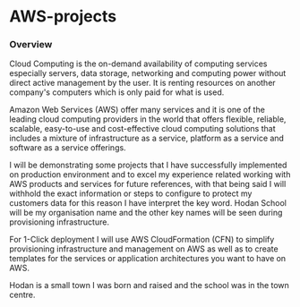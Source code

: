 # AWS-projects
### Overview

Cloud Computing is the on-demand availability of computing services especially servers, data storage, networking and computing power without direct active management by the user. It is renting resources on another company's computers which is only paid for what is used.

Amazon Web Services (AWS) offer many services and it is one of the leading cloud computing providers in the world that offers flexible, reliable, scalable, easy-to-use and cost-effective cloud computing solutions that includes a mixture of infrastructure as a service, platform as a service and software as a service offerings.

I will be demonstrating some projects that I have successfully implemented on production environment and to excel my experience related working with AWS products and services for future references, with that being said I will withhold the exact information or steps to configure to protect my customers data for this reason I have interpret the key word. Hodan School will be my organisation name and the other key names will be seen during provisioning infrastructure. 

For 1-Click deployment I will use AWS CloudFormation (CFN) to simplify provisioning infrastructure and management on AWS as well as to create templates for the services or application architectures you want to have on AWS.

Hodan is a small town I was born and raised and the school was in the town centre.
